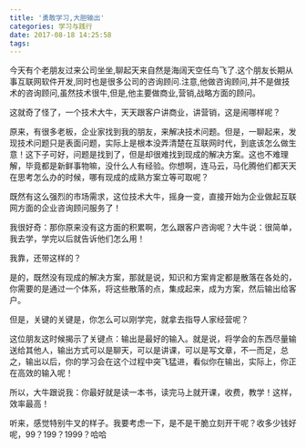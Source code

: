 ```yaml
---
title: '勇敢学习,大胆输出'
categories: 学习与践行
date: 2017-08-18 14:25:58
tags:
---
```

今天有个老朋友过来公司坐坐,聊起天来自然是海阔天空任鸟飞了.这个朋友长期从事互联网软件开发,同时也是很多公司的咨询顾问.注意,他做咨询顾问,并不是做技术的咨询顾问,虽然技术很牛,但是,他主要做商业,营销,战略方面的顾问。

这就奇了怪了，一个技术大牛，天天跟客户讲商业，讲营销，这是闹哪样呢？<!--more-->

原来，有很多老板，企业家找到我的朋友，来解决技术问题。但是，一聊起来，发现技术问题只是表面问题，实际上是根本没弄清楚在互联网时代，到底该怎么做生意！这下子可好，问题是找到了，但是却很难找到现成的解决方案。这也不难理解，毕竟都是新鲜事物嘛，没什么人有经验。你想啊，连马云，马化腾他们都天天在思考怎么办的时候，哪有现成的成熟方案立等可取呢？

既然有这么强烈的市场需求，这位技术大牛，摇身一变，直接开始为企业做起互联网方面的企业咨询顾问服务了！

我很好奇：那你原来没有这方面的积累啊，怎么跟客户咨询呢？大牛说：很简单，我去学，学完以后就告诉他们怎么用！

我靠，还带这样的？

是的，既然没有现成的解决方案，那就是说，知识和方案肯定都是散落在各处的，你需要的是通过一个体系，将这些散落的点，集成起来，成为方案，然后输出给客户。

但是，关键的关键是，你怎么可以刚学完，就拿去指导人家经营呢？

这位朋友这时候揭示了关键点：输出是最好的输入。就是说，将学会的东西尽量输送给其他人，输出方式可以是聊天，可以是讲课，可以是写文章，不一而足，总之，输出以后，你的学习会在这个过程中突飞猛进，看似你在输出，实际上，你正在高效的输入呢！

所以，大牛跟说我：你最好就是读一本书，读完马上就开课，收费，教学！这样，效率最高！

听来，感觉特别牛叉的样子。我要考虑一下，是不是干脆立刻开干呢？收多少钱好呢，99？199？1999？哈哈